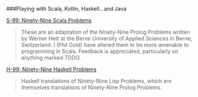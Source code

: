 ###Playing with Scala, Kotlin, Haskell...and Java


[S-99: Ninety-Nine Scala Problems](http://aperiodic.net/phil/scala/s-99/)


> These are an adaptation of the Ninety-Nine Prolog Problems written by Werner Hett at the Berne University of Applied Sciences in Berne, Switzerland. I (Phil Gold) have altered them to be more amenable to programming in Scala. Feedback is appreciated, particularly on anything marked TODO.


[H-99: Ninety-Nine Haskell Problems](http://www.haskell.org/haskellwiki/H-99:_Ninety-Nine_Haskell_Problems)

> Haskell translations of Ninety-Nine Lisp Problems, which are themselves translations of Ninety-Nine Prolog Problems.
